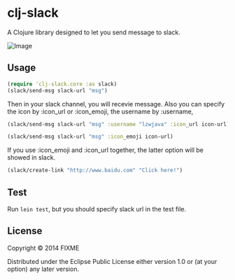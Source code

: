 # clj-slack

A Clojure library designed to let you send message to slack.


![Image](http://lzw-picture.qiniudn.com/slack1.png)


## Usage
```clojure
(require 'clj-slack.core :as slack)
(slack/send-msg slack-url "msg")
```

Then in your slack channel, you will recevie message.
Also you can specify the icon by :icon_url or :icon_emoji, the username by :username,

```clojure
(slack/send-msg slack-url "msg" :username "lzwjava" :icon_url icon-url)
```


```clojure
(slack/send-msg slack-url "msg" :icon_emoji icon-url)
```

If you use :icon_emoji and :icon_url together, the latter option will be showed in slack.

```clojure
(slack/create-link "http://www.baidu.com" "Click here!")
```

## Test
Run `lein test`, but you should specify slack url in the test file.

## License

Copyright © 2014 FIXME

Distributed under the Eclipse Public License either version 1.0 or (at
your option) any later version.

